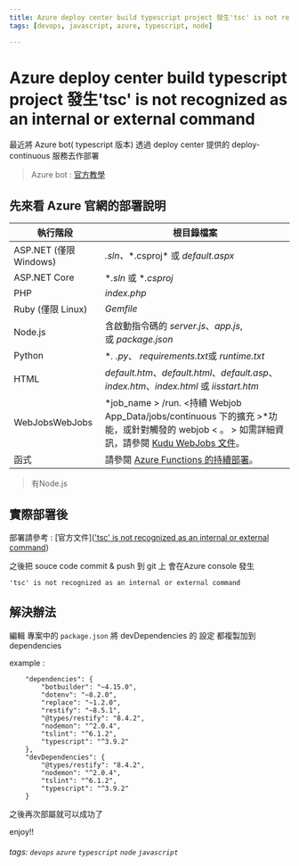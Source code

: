 ```yaml
---
title: Azure deploy center build typescript project 發生'tsc' is not recognized as an internal or external command
tags: [devops, javascript, azure, typescript, node]

---
```


# Azure deploy center build typescript project 發生'tsc' is not recognized as an internal or external command

最近將  Azure bot( typescript 版本) 透過 deploy center 提供的 deploy-continuous 服務去作部署 

> Azure bot : [官方教學](https://docs.microsoft.com/zh-tw/azure/bot-service/bot-service-quickstart-create-bot?view=azure-bot-service-4.0&tabs=csharp%2Cvs)

## 先來看 Azure 官網的部署說明

| 執行階段 | 根目錄檔案 |
| --- | --- |
| ASP.NET (僅限 Windows) | **.sln*、**.csproj* 或 *default.aspx* |
| ASP.NET Core | **.sln* 或 **.csproj* |
| PHP | *index.php* |
| Ruby (僅限 Linux) | *Gemfile* |
| Node.js | 含啟動指令碼的 *server.js*、*app.js*, 或 *package.json* |
| Python | **. .py*、 *requirements.txt*或 *runtime.txt* |
| HTML | *default.htm*、*default.html*、*default.asp*、*index.htm*、*index.html* 或 *iisstart.htm* |
| WebJobsWebJobs | *job_name > /run. <持續 Webjob App_Data/jobs/continuous 下的擴充 >*功能，或針對觸發的 webjob < 。 > 如需詳細資訊，請參閱 [Kudu WebJobs 文件](https://github.com/projectkudu/kudu/wiki/WebJobs)。 |
| 函式 | 請參閱 [Azure Functions 的持續部署](https://docs.microsoft.com/zh-tw/azure/azure-functions/functions-continuous-deployment#requirements-for-continuous-deployment)。 |

> 有Node.js 

## 實際部署後

部署請參考 : [官方文件](['tsc' is not recognized as an internal or external command](https://docs.microsoft.com/zh-tw/azure/app-service/deploy-continuous-deployment?tabs=github))

之後把 souce code commit & push 到 git 上 會在Azure console 發生
```bash=
'tsc' is not recognized as an internal or external command
```

## 解決辦法

編輯 專案中的  ``` package.json ``` 將 devDependencies 的 設定 都複製加到 dependencies

example :

```json=
    "dependencies": {
        "botbuilder": "~4.15.0",
        "dotenv": "~8.2.0",
        "replace": "~1.2.0",
        "restify": "~8.5.1",
        "@types/restify": "8.4.2",
        "nodemon": "^2.0.4",
        "tslint": "^6.1.2",
        "typescript": "^3.9.2"		
    },
    "devDependencies": {
        "@types/restify": "8.4.2",
        "nodemon": "^2.0.4",
        "tslint": "^6.1.2",
        "typescript": "^3.9.2"
    }
```

之後再次部屬就可以成功了

enjoy!!

###### tags: `devops` `azure` `typescript` `node` `javascript`